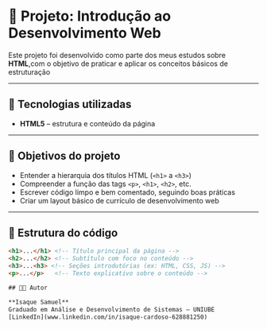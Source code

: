 # 📘 Projeto: Introdução ao Desenvolvimento Web

Este projeto foi desenvolvido como parte dos meus estudos sobre **HTML**,com o objetivo de praticar e aplicar os conceitos básicos de estruturação

---

## 🧠 Tecnologias utilizadas

- **HTML5** – estrutura e conteúdo da página

---

## 🎯 Objetivos do projeto

- Entender a hierarquia dos títulos HTML (`<h1>` a `<h3>`)
- Compreender a função das tags `<p>`, `<h1>`, `<h2>`, etc.
- Escrever código limpo e bem comentado, seguindo boas práticas
- Criar um layout básico de currículo de desenvolvimento web

---

## 📂 Estrutura do código

```html
<h1>...</h1> <!-- Título principal da página -->
<h2>...</h2> <!-- Subtítulo com foco no conteúdo -->
<h3>...<h3> <!-- Seções introdutórias (ex: HTML, CSS, JS) -->
<p>...</p>   <!-- Texto explicativo sobre o conteúdo -->

## 👨‍💻 Autor

**Isaque Samuel**  
Graduado em Análise e Desenvolvimento de Sistemas – UNIUBE  
[LinkedIn](www.linkedin.com/in/isaque-cardoso-628881250)